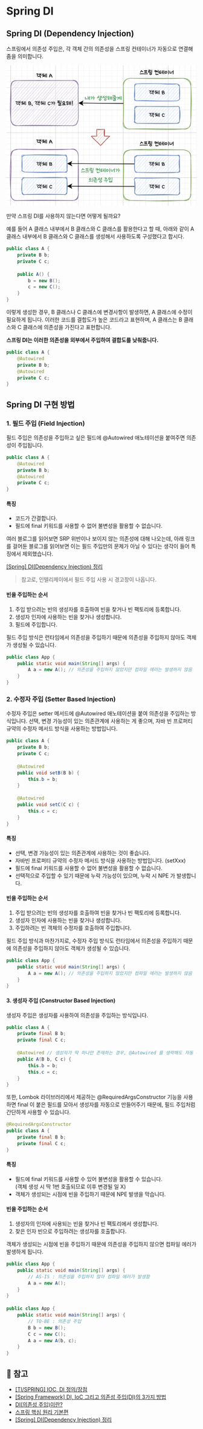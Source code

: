 # Spring DI

## Spring DI (Dependency Injection)
스프링에서 의존성 주입은, 각 객체 간의 의존성을 스프링 컨테이너가 자동으로 연결해줌을 의미합니다.

![Spring DI 01](../images/Spring/DI01.png)

만약 스프링 DI를 사용하지 않는다면 어떻게 될까요?

예를 들어 A 클래스 내부에서 B 클래스와 C 클래스를 활용한다고 할 때,
아래와 같이 A 클래스 내부에서 B 클래스와 C 클래스를 생성해서 사용하도록 구성했다고 합시다.

```java
public class A {
    private B b;
    private C c;
    
    public A() {
        b = new B();
        c = new C();
    }
}
```

이렇게 생성한 경우, B 클래스나 C 클래스에 변경사항이 발생하면, A 클래스에 수정이 필요하게 됩니다.
이러한 코드를 결합도가 높은 코드라고 표현하며,
A 클래스는 B 클래스와 C 클래스에 의존성을 가진다고 표현합니다.

**스프링 DI는 이러한 의존성을 외부에서 주입하여 결합도를 낮춰줍니다.**

```java
public class A {
    @Autowired
    private B b;
    @Autowired
    private C c;
}
```

## Spring DI 구현 방법

### 1. 필드 주입 (Field Injection)

필드 주입은 의존성을 주입하고 싶은 필드에 @Autowired 애노테이션을 붙여주면 의존성이 주입됩니다.

```java
public class A {
    @Autowired
    private B b;
    @Autowired
    private C c;
}
```

#### 특징
- 코드가 간결합니다.
- 필드에 final 키워드를 사용할 수 없어 불변성을 활용할 수 없습니다.

여러 블로그를 읽어보면 SRP 위반이나 보이지 않는 의존성에 대해 나오는데,
아래 링크를 걸어둔 블로그를 읽어보면
이는 필드 주입만의 문제가 아닐 수 있다는 생각이 들어 특징에서 제외했습니다.

[[Spring] DI(Dependency Injection) 정리](https://velog.io/@znftm97/Spring-DIDependency-Injection-%EC%A0%95%EB%A6%AC)

> 참고로, 인텔리제이에서 필드 주입 사용 시 경고창이 나옵니다.

#### 빈을 주입하는 순서
1. 주입 받으려는 빈의 생성자를 호출하여 빈을 찾거나 빈 팩토리에 등록합니다.
2. 생성자 인자에 사용하는 빈을 찾거나 생성합니다.
3. 필드에 주입합니다.

필드 주입 방식은 런타임에서 의존성을 주입하기 때문에
의존성을 주입하지 않아도 객체가 생성될 수 있습니다.
```java
public class App {
    public static void main(String[] args) {
        A a = new A(); // 의존성을 주입하지 않았지만 컴파일 에러는 발생하지 않음
    }
}
```

### 2. 수정자 주입 (Setter Based Injection)
수정자 주입은 setter 메서드에 @Autowired 애노테이션을 붙여 의존성을 주입하는 방식입니다.
선택, 변경 가능성이 있는 의존관계에 사용하는 게 좋으며,
자바 빈 프로퍼티 규약의 수정자 메서드 방식을 사용하는 방법입니다.

```java
public class A {
    private B b;
    private C c;
    
    @Autowired
    public void setB(B b) {
        this.b = b;
    }

    @Autowired
    public void setC(C c) {
        this.c = c;
    }
}
```

#### 특징
- 선택, 변경 가능성이 있는 의존관계에 사용하는 것이 좋습니다.
- 자바빈 프로퍼티 규약의 수정자 메서드 방식을 사용하는 방법입니다. (setXxx)
- 필드에 final 키워드를 사용할 수 없어 불변성을 활용할 수 없습니다.
- 선택적으로 주입할 수 있기 때문에 누락 가능성이 있으며, 누락 시 NPE 가 발생합니다.

#### 빈을 주입하는 순서
1. 주입 받으려는 빈의 생성자를 호출하여 빈을 찾거나 빈 팩토리에 등록합니다.
2. 생성자 인자에 사용하는 빈을 찾거나 생성합니다.
3. 주입하려는 빈 객체의 수정자를 호출하여 주입합니다.

필드 주입 방식과 마찬가지로, 수정자 주입 방식도 런타임에서 의존성을 주입하기 때문에 의존성을 주입하지 않아도 객체가 생성될 수 있습니다.
```java
public class App {
    public static void main(String[] args) {
        A a = new A(); // 의존성을 주입하지 않았지만 컴파일 에러는 발생하지 않음
    }
}
```

#### 3. 생성자 주입 (Constructor Based Injection)
생성자 주입은 생성자를 사용하여 의존성을 주입하는 방식입니다.

```java
public class A {
    private final B b;
    private final C c;

    @Autowired // 생성자가 딱 하나만 존재하는 경우, @Autowired 를 생략해도 자동 주입된다.
    public A(B b, C c) {
        this.b = b;
        this.c = c;
    }
}
```

또한, Lombok 라이브러리에서 제공하는 @RequiredArgsConstructor 기능을 사용하면
final 이 붙은 필드를 모아서 생성자를 자동으로 만들어주기 때문에,
필드 주입처럼 간단하게 사용할 수 있습니다.

```java
@RequiredArgsConstructor
public class A {
    private final B b;
    private final C c;
}
```

#### 특징
- 필드에 final 키워드를 사용할 수 있어 불변성을 활용할 수 있습니다. <br/>
  (객체 생성 시 딱 1번 호출되므로 이후 변경될 일 X)
- 객체가 생성되는 시점에 빈을 주입하기 때문에 NPE 발생을 막습니다.

#### 빈을 주입하는 순서
1. 생성자의 인자에 사용되는 빈을 찾거나 빈 팩토리에서 생성합니다.
2. 찾은 인자 빈으로 주입하려는 생성자를 호출합니다.

객체가 생성되는 시점에 빈을 주입하기 때문에 의존성을 주입하지 않으면 컴파일 에러가 발생하게 됩니다.
```java
public class App {
    public static void main(String[] args) {
        // AS-IS : 의존성을 주입하지 않아 컴파일 에러가 발생함
        A a = new A();
    }
}

public class App {
    public static void main(String[] args) {
        // TO-BE : 의존성 주입
        B b = new B();
        C c = new C();
        A a = new A(b, c);
    }
}
```


## 🔗 참고
- [[TI/SPRING] IOC, DI 정의/장점](https://isoomni.tistory.com/entry/TISPRING-IOC-DI-%EC%A0%95%EC%9D%98-%EC%9E%A5%EC%A0%90)
- [[Spring Framework] DI, IoC 그리고 의존성 주입(DI)의 3가지 방법](https://nect2r.tistory.com/58)
- [DI(의존성 주입)이란?](https://m.blog.naver.com/PostView.nhn?blogId=ljh0326s&logNo=221395815870&proxyReferer=https:%2F%2Fwww.google.com%2F)
- [스프링 핵심 원리 기본편](https://www.inflearn.com/course/%EC%8A%A4%ED%94%84%EB%A7%81-%ED%95%B5%EC%8B%AC-%EC%9B%90%EB%A6%AC-%EA%B8%B0%EB%B3%B8%ED%8E%B8)
- [[Spring] DI(Dependency Injection) 정리](https://velog.io/@znftm97/Spring-DIDependency-Injection-%EC%A0%95%EB%A6%AC)
